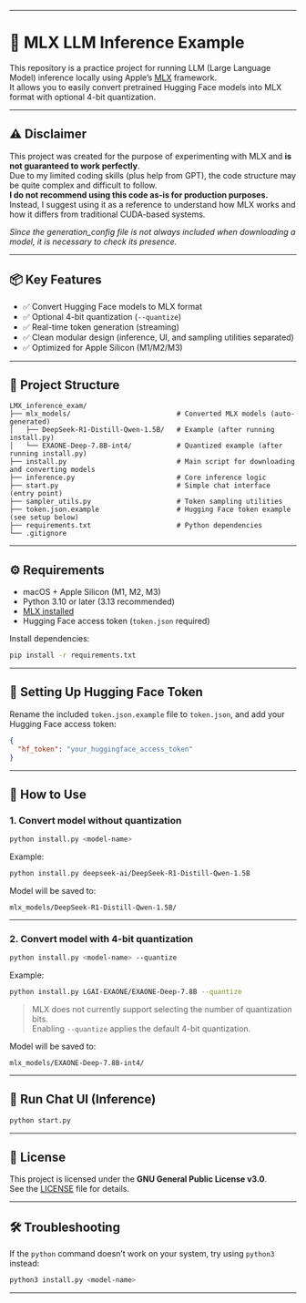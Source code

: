 
---

# 🧠 MLX LLM Inference Example

This repository is a practice project for running LLM (Large Language Model) inference locally using Apple’s [MLX](https://github.com/ml-explore/mlx) framework.  
It allows you to easily convert pretrained Hugging Face models into MLX format with optional 4-bit quantization.

---

## ⚠️ Disclaimer

This project was created for the purpose of experimenting with MLX and **is not guaranteed to work perfectly**.  
Due to my limited coding skills (plus help from GPT), the code structure may be quite complex and difficult to follow.  
**I do not recommend using this code as-is for production purposes.**  
Instead, I suggest using it as a reference to understand how MLX works and how it differs from traditional CUDA-based systems.

*Since the generation_config file is not always included when downloading a model, it is necessary to check its presence.*

---

## 📦 Key Features

- ✅ Convert Hugging Face models to MLX format
- ✅ Optional 4-bit quantization (`--quantize`)
- ✅ Real-time token generation (streaming)
- ✅ Clean modular design (inference, UI, and sampling utilities separated)
- ✅ Optimized for Apple Silicon (M1/M2/M3)

---

## 📁 Project Structure

```
LMX_inference_exam/
├── mlx_models/                          # Converted MLX models (auto-generated)
│   ├── DeepSeek-R1-Distill-Qwen-1.5B/   # Example (after running install.py)
│   └── EXAONE-Deep-7.8B-int4/           # Quantized example (after running install.py)
├── install.py                           # Main script for downloading and converting models
├── inference.py                         # Core inference logic
├── start.py                             # Simple chat interface (entry point)
├── sampler_utils.py                     # Token sampling utilities
├── token.json.example                   # Hugging Face token example (see setup below)
├── requirements.txt                     # Python dependencies
└── .gitignore                           
```

---

## ⚙️ Requirements

- macOS + Apple Silicon (M1, M2, M3)
- Python 3.10 or later (3.13 recommended)
- [MLX installed](https://github.com/ml-explore/mlx)
- Hugging Face access token (`token.json` required)

Install dependencies:

```bash
pip install -r requirements.txt
```

---

## 🔑 Setting Up Hugging Face Token

Rename the included `token.json.example` file to `token.json`, and add your Hugging Face access token:

```json
{
  "hf_token": "your_huggingface_access_token"
}
```

---

## 🚀 How to Use

### 1. Convert model without quantization

```bash
python install.py <model-name>
```

Example:

```bash
python install.py deepseek-ai/DeepSeek-R1-Distill-Qwen-1.5B
```

Model will be saved to:

```
mlx_models/DeepSeek-R1-Distill-Qwen-1.5B/
```

---

### 2. Convert model with 4-bit quantization

```bash
python install.py <model-name> --quantize
```

Example:

```bash
python install.py LGAI-EXAONE/EXAONE-Deep-7.8B --quantize
```

> MLX does not currently support selecting the number of quantization bits.  
> Enabling `--quantize` applies the default 4-bit quantization.

Model will be saved to:

```
mlx_models/EXAONE-Deep-7.8B-int4/
```

---

## 💬 Run Chat UI (Inference)

```bash
python start.py
```

---

## 📄 License

This project is licensed under the **GNU General Public License v3.0**.  
See the [LICENSE](LICENSE) file for details.

---

## 🛠 Troubleshooting

If the `python` command doesn’t work on your system, try using `python3` instead:

```bash
python3 install.py <model-name>
```

---
